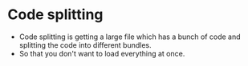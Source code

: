# Code splitting
- Code splitting is getting a large file which has a bunch of code and splitting the code into different bundles.
- So that you don't want to load everything at once.